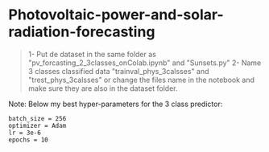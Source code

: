 # Photovoltaic-power-and-solar-radiation-forecasting

> 1- Put de dataset in the same folder as "pv_forcasting_2_3classes_onColab.ipynb" and "Sunsets.py"
> 2- Name 3 classes classified data "trainval_phys_3calsses" and "trest_phys_3calsses" or change the files name in the notebook and make sure they are also in the dataset folder.


Note: Below my best hyper-parameters for the 3 class predictor:
```
batch_size = 256
optimizer = Adam
lr = 3e-6
epochs = 10
```
